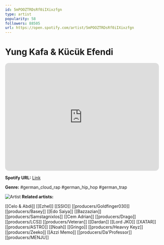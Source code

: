 ```yaml
---
id: 5mPOOZTRDsRf0iIXixzfgn
type: artist
popularity: 58
followers: 88505
url: https://open.spotify.com/artist/5mPOOZTRDsRf0iIXixzfgn
---
```

# Yung Kafa & Kücük Efendi

<iframe style="border-radius:12px" src="https://open.spotify.com/embed/artist/5mPOOZTRDsRf0iIXixzfgn" width="100%" height="352" frameBorder="0" allowfullscreen="" allow="autoplay; clipboard-write; encrypted-media; fullscreen; picture-in-picture" loading="lazy"></iframe>

**Spotify URL:** [Link](https://open.spotify.com/artist/5mPOOZTRDsRf0iIXixzfgn)

**Genre:**  #german_cloud_rap #german_hip_hop #german_trap

![Artist](https://i.scdn.co/image/ab6761610000e5eba1d62aa495f6f95f1a3c6213)
**Related artists:**

[[Celo & Abdi]]
[[Ezhel]]
[[SSIO]]
[[producers/Goldfinger030]]
[[producers/Basey]]
[[Edo Saiya]]
[[Bazzazian]]
[[producers/Samstagnixlos]]
[[Cem Adrian]]
[[producers/Drago]]
[[producers/LCS]]
[[producers/Veteran]]
[[Dardan]]
[[Lord JKO]]
[[XATAR]]
[[producers/ASTRO]]
[[Noah]]
[[Gringo]]
[[producers/Heavvy Keyz]]
[[producers/Zeeko]]
[[Azzi Memo]]
[[producers/Da'Professor]]
[[producers/MENJU]]
